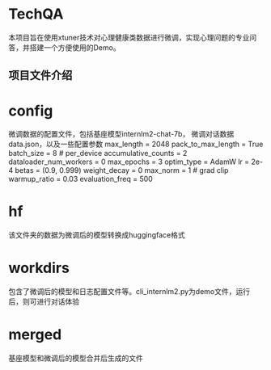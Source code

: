# TechQA
本项目旨在使用xtuner技术对心理健康类数据进行微调，实现心理问题的专业问答，并搭建一个方便使用的Demo。

## 项目文件介绍

# config
微调数据的配置文件，包括基座模型internlm2-chat-7b， 微调对话数据data.json，以及一些配置参数
max_length = 2048
pack_to_max_length = True
batch_size = 8 # per_device
accumulative_counts = 2
dataloader_num_workers = 0
max_epochs = 3
optim_type = AdamW
lr = 2e-4
betas = (0.9, 0.999)
weight_decay = 0
max_norm = 1  # grad clip
warmup_ratio = 0.03
evaluation_freq = 500

# hf
该文件夹的数据为微调后的模型转换成huggingface格式

# workdirs
包含了微调后的模型和日志配置文件等。cli_internlm2.py为demo文件，运行后，则可进行对话体验

# merged
基座模型和微调后的模型合并后生成的文件
